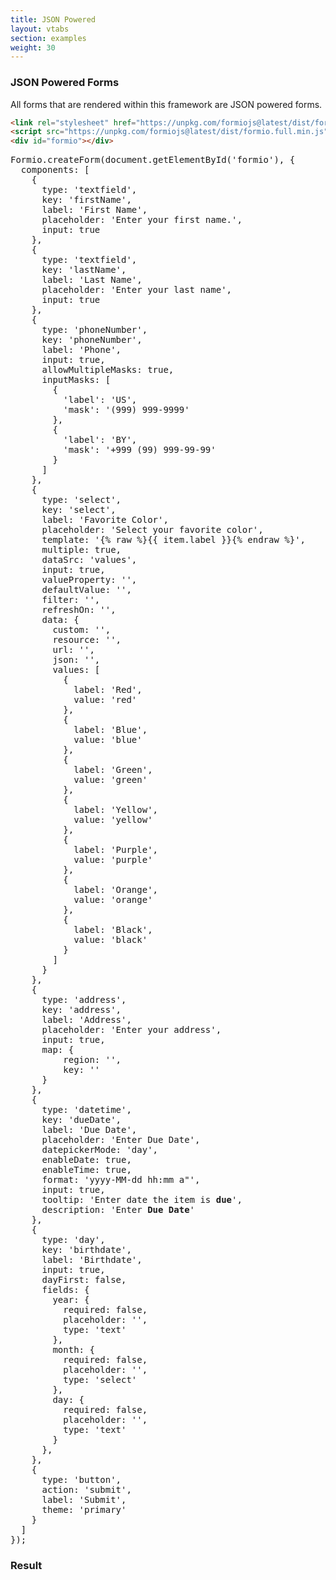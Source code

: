 ```yaml
---
title: JSON Powered
layout: vtabs
section: examples
weight: 30
---
```

### JSON Powered Forms
All forms that are rendered within this framework are JSON powered forms.

```html
<link rel="stylesheet" href="https://unpkg.com/formiojs@latest/dist/formio.full.min.css">
<script src="https://unpkg.com/formiojs@latest/dist/formio.full.min.js"></script>
<div id="formio"></div>
```

<div class="row">
<div class="col col-sm-6">

<pre>
Formio.createForm(document.getElementById('formio'), {
  components: [
    {
      type: 'textfield',
      key: 'firstName',
      label: 'First Name',
      placeholder: 'Enter your first name.',
      input: true
    },
    {
      type: 'textfield',
      key: 'lastName',
      label: 'Last Name',
      placeholder: 'Enter your last name',
      input: true
    },
    {
      type: 'phoneNumber',
      key: 'phoneNumber',
      label: 'Phone',
      input: true,
      allowMultipleMasks: true,
      inputMasks: [
        {
          'label': 'US',
          'mask': '(999) 999-9999'
        },
        {
          'label': 'BY',
          'mask': '+999 (99) 999-99-99'
        }
      ]
    },
    {
      type: 'select',
      key: 'select',
      label: 'Favorite Color',
      placeholder: 'Select your favorite color',
      template: '<span>{% raw %}{{ item.label }}{% endraw %}</span>',
      multiple: true,
      dataSrc: 'values',
      input: true,
      valueProperty: '',
      defaultValue: '',
      filter: '',
      refreshOn: '',
      data: {
        custom: '',
        resource: '',
        url: '',
        json: '',
        values: [
          {
            label: 'Red',
            value: 'red'
          },
          {
            label: 'Blue',
            value: 'blue'
          },
          {
            label: 'Green',
            value: 'green'
          },
          {
            label: 'Yellow',
            value: 'yellow'
          },
          {
            label: 'Purple',
            value: 'purple'
          },
          {
            label: 'Orange',
            value: 'orange'
          },
          {
            label: 'Black',
            value: 'black'
          }
        ]
      }
    },
    {
      type: 'address',
      key: 'address',
      label: 'Address',
      placeholder: 'Enter your address',
      input: true,
      map: {
          region: '',
          key: ''
      }
    },
    {
      type: 'datetime', 
      key: 'dueDate', 
      label: 'Due Date', 
      placeholder: 'Enter Due Date',
      datepickerMode: 'day',
      enableDate: true,
      enableTime: true,
      format: 'yyyy-MM-dd hh:mm a"', 
      input: true, 
      tooltip: 'Enter date the item is <strong>due</strong>', 
      description: 'Enter <strong>Due Date</strong>'
    },
    {
      type: 'day',
      key: 'birthdate',
      label: 'Birthdate',
      input: true,
      dayFirst: false,
      fields: {
        year: {
          required: false,
          placeholder: '',
          type: 'text'
        },
        month: {
          required: false,
          placeholder: '',
          type: 'select'
        },
        day: {
          required: false,
          placeholder: '',
          type: 'text'
        }
      },
    },
    {
      type: 'button',
      action: 'submit',
      label: 'Submit',
      theme: 'primary'
    }
  ]
});
</pre>

</div>
<div class="col col-sm-6">
<h3>Result</h3>
<div class="well">
<div id="formio"></div>
<script type="text/javascript">
Formio.createForm(document.getElementById('formio'), {
  components: [
    {
      type: 'textfield',
      key: 'firstName',
      label: 'First Name',
      placeholder: 'Enter your first name.',
      input: true
    },
    {
      type: 'textfield',
      key: 'lastName',
      label: 'Last Name',
      placeholder: 'Enter your last name',
      input: true
    },
    {
      type: 'phoneNumber',
      key: 'phoneNumber',
      label: 'Phone',
      input: true,
      allowMultipleMasks: true,
      inputMasks: [
        {
          'label': 'US',
          'mask': '(999) 999-9999'
        },
        {
          'label': 'BY',
          'mask': '+999 (99) 999-99-99'
        }
      ]
    },
    {
      type: 'select',
      key: 'select',
      label: 'Favorite Color',
      placeholder: 'Select your favorite color',
      template: '<span>{% raw %}{{ item.label }}{% endraw %}</span>',
      multiple: true,
      dataSrc: 'values',
      input: true,
      valueProperty: '',
      defaultValue: '',
      filter: '',
      refreshOn: '',
      data: {
        custom: '',
        resource: '',
        url: '',
        json: '',
        values: [
          {
            label: 'Red',
            value: 'red'
          },
          {
            label: 'Blue',
            value: 'blue'
          },
          {
            label: 'Green',
            value: 'green'
          },
          {
            label: 'Yellow',
            value: 'yellow'
          },
          {
            label: 'Purple',
            value: 'purple'
          },
          {
            label: 'Orange',
            value: 'orange'
          },
          {
            label: 'Black',
            value: 'black'
          }
        ]
      }
    },
    {
      type: 'address',
      key: 'address',
      label: 'Address',
      placeholder: 'Enter your address',
      input: true,
      map: {
          region: '',
          key: ''
      }
    },
    {
      type: 'datetime', 
      key: 'dueDate', 
      label: 'Due Date', 
      placeholder: 'Enter Due Date',
      datepickerMode: 'day',
      enableDate: true,
      enableTime: true,
      format: 'yyyy-MM-dd hh:mm a"', 
      input: true, 
      tooltip: 'Enter date the item is <strong>due</strong>', 
      description: 'Enter <strong>Due Date</strong>'
    },
    {
      type: 'day',
      key: 'birthdate',
      label: 'Birthdate',
      input: true,
      dayFirst: false,
      fields: {
        year: {
          required: false,
          placeholder: '',
          type: 'text'
        },
        month: {
          required: false,
          placeholder: '',
          type: 'select'
        },
        day: {
          required: false,
          placeholder: '',
          type: 'text'
        }
      },
    },
    {
      type: 'button',
      action: 'submit',
      label: 'Submit',
      theme: 'primary'
    }
  ]
}).then(function(form) {
  form.on('change', function(changed) {
    console.log('Changed!', changed);
  });
  
  form.on('submit', function(submission) {
    console.log('Submitted!', submission);
  });
});
</script>
</div>
</div>
</div>



